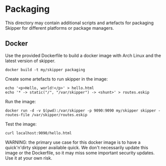 # Packaging

This directory may contain additional scripts and artefacts for packaging Skipper for different platforms or
package managers.

## Docker

Use the provided Dockerfile to build a docker image with Arch Linux and the latest version of skipper.

```
docker build -t my/skipper packaging
```

Create some artefacts to run skipper in the image:

```
echo '<p>Hello, world!</p>' > hello.html
echo '* -> static("/", "/var/skipper") -> <shunt>' > routes.eskip
```

Run the image:

```
docker run -d -v $(pwd):/var/skipper -p 9090:9090 my/skipper skipper -routes-file /var/skipper/routes.eskip
```

Test the image:

```
curl localhost:9090/hello.html
```

WARNING: the primary use case for this docker image is to have a quick'n'dirty skipper available quick. We don't
necessarily update this image or the Dockerfile, so it may miss some important security updates. Use it at your
own risk.

